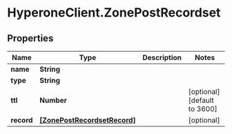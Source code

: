 # HyperoneClient.ZonePostRecordset

## Properties

Name | Type | Description | Notes
------------ | ------------- | ------------- | -------------
**name** | **String** |  | 
**type** | **String** |  | 
**ttl** | **Number** |  | [optional] [default to 3600]
**record** | [**[ZonePostRecordsetRecord]**](ZonePostRecordsetRecord.md) |  | [optional] 


